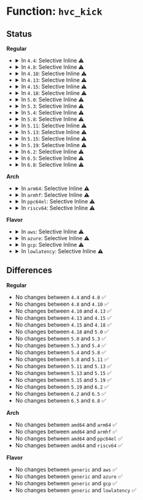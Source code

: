 # Function: <code>hvc_kick</code>

## Status
<b>Regular</b>
<ul>
<li>
<details>
<summary>In <code>4.4</code>: Selective Inline ⚠️</summary>

```c
void hvc_kick();
```

**Collision:** Unique Global

**Inline:** Selective

**Transformation:** False

**Instances:**

```
In drivers/tty/hvc/hvc_console.c (ffffffff814fd820)
Location: drivers/tty/hvc/hvc_console.c:304
Inline: True
Inline callers:
  - drivers/tty/hvc/hvc_console.c:hvc_unthrottle
  - drivers/tty/hvc/hvc_console.c:hvc_open
  - drivers/tty/hvc/hvc_console.c:hvc_open
  - drivers/tty/hvc/hvc_console.c:hvc_write
Direct callers:
  - drivers/tty/hvc/hvc_irq.c:hvc_handle_interrupt
  - drivers/char/virtio_console.c:in_intr
```
**Symbols:**

```
ffffffff814fd820-ffffffff814fd841: hvc_kick (STB_GLOBAL)
```
</details>
</li>
<li>
<details>
<summary>In <code>4.8</code>: Selective Inline ⚠️</summary>

```c
void hvc_kick();
```

**Collision:** Unique Global

**Inline:** Selective

**Transformation:** False

**Instances:**

```
In drivers/tty/hvc/hvc_console.c (ffffffff8154e79c)
Location: drivers/tty/hvc/hvc_console.c:304
Inline: True
Inline callers:
  - drivers/tty/hvc/hvc_console.c:hvc_write
  - drivers/tty/hvc/hvc_console.c:hvc_open
  - drivers/tty/hvc/hvc_console.c:hvc_open
  - drivers/tty/hvc/hvc_console.c:hvc_unthrottle
Direct callers:
  - drivers/tty/hvc/hvc_irq.c:hvc_handle_interrupt
  - drivers/char/virtio_console.c:in_intr
```
**Symbols:**

```
ffffffff8154e340-ffffffff8154e361: hvc_kick (STB_GLOBAL)
```
</details>
</li>
<li>
<details>
<summary>In <code>4.10</code>: Selective Inline ⚠️</summary>

```c
void hvc_kick();
```

**Collision:** Unique Global

**Inline:** Selective

**Transformation:** False

**Instances:**

```
In drivers/tty/hvc/hvc_console.c (ffffffff8157b01c)
Location: drivers/tty/hvc/hvc_console.c:304
Inline: True
Inline callers:
  - drivers/tty/hvc/hvc_console.c:hvc_write
  - drivers/tty/hvc/hvc_console.c:hvc_open
  - drivers/tty/hvc/hvc_console.c:hvc_open
  - drivers/tty/hvc/hvc_console.c:hvc_unthrottle
Direct callers:
  - drivers/tty/hvc/hvc_irq.c:hvc_handle_interrupt
  - drivers/char/virtio_console.c:in_intr
```
**Symbols:**

```
ffffffff8157abc0-ffffffff8157abe1: hvc_kick (STB_GLOBAL)
```
</details>
</li>
<li>
<details>
<summary>In <code>4.13</code>: Selective Inline ⚠️</summary>

```c
void hvc_kick();
```

**Collision:** Unique Global

**Inline:** Selective

**Transformation:** False

**Instances:**

```
In drivers/tty/hvc/hvc_console.c (ffffffff8158efdc)
Location: drivers/tty/hvc/hvc_console.c:303
Inline: True
Inline callers:
  - drivers/tty/hvc/hvc_console.c:hvc_write
  - drivers/tty/hvc/hvc_console.c:hvc_open
  - drivers/tty/hvc/hvc_console.c:hvc_open
  - drivers/tty/hvc/hvc_console.c:hvc_unthrottle
Direct callers:
  - drivers/tty/hvc/hvc_irq.c:hvc_handle_interrupt
  - drivers/char/virtio_console.c:in_intr
```
**Symbols:**

```
ffffffff8158ee90-ffffffff8158eeb1: hvc_kick (STB_GLOBAL)
```
</details>
</li>
<li>
<details>
<summary>In <code>4.15</code>: Selective Inline ⚠️</summary>

```c
void hvc_kick();
```

**Collision:** Unique Global

**Inline:** Selective

**Transformation:** False

**Instances:**

```
In drivers/tty/hvc/hvc_console.c (ffffffff815f3bbc)
Location: drivers/tty/hvc/hvc_console.c:290
Inline: True
Inline callers:
  - drivers/tty/hvc/hvc_console.c:hvc_write
  - drivers/tty/hvc/hvc_console.c:hvc_open
  - drivers/tty/hvc/hvc_console.c:hvc_open
  - drivers/tty/hvc/hvc_console.c:hvc_unthrottle
Direct callers:
  - drivers/tty/hvc/hvc_irq.c:hvc_handle_interrupt
  - drivers/char/virtio_console.c:in_intr
```
**Symbols:**

```
ffffffff815f3a70-ffffffff815f3a91: hvc_kick (STB_GLOBAL)
```
</details>
</li>
<li>
<details>
<summary>In <code>4.18</code>: Selective Inline ⚠️</summary>

```c
void hvc_kick();
```

**Collision:** Unique Global

**Inline:** Selective

**Transformation:** False

**Instances:**

```
In drivers/tty/hvc/hvc_console.c (ffffffff8162cc02)
Location: drivers/tty/hvc/hvc_console.c:290
Inline: True
Inline callers:
  - drivers/tty/hvc/hvc_console.c:hvc_write
  - drivers/tty/hvc/hvc_console.c:hvc_open
  - drivers/tty/hvc/hvc_console.c:hvc_open
  - drivers/tty/hvc/hvc_console.c:hvc_unthrottle
Direct callers:
  - drivers/tty/hvc/hvc_irq.c:hvc_handle_interrupt
  - drivers/char/virtio_console.c:in_intr
```
**Symbols:**

```
ffffffff8162caa0-ffffffff8162cac1: hvc_kick (STB_GLOBAL)
```
</details>
</li>
<li>
<details>
<summary>In <code>5.0</code>: Selective Inline ⚠️</summary>

```c
void hvc_kick();
```

**Collision:** Unique Global

**Inline:** Selective

**Transformation:** False

**Instances:**

```
In drivers/tty/hvc/hvc_console.c (ffffffff8164ae9f)
Location: drivers/tty/hvc/hvc_console.c:317
Inline: True
Inline callers:
  - drivers/tty/hvc/hvc_console.c:hvc_write
  - drivers/tty/hvc/hvc_console.c:hvc_open
  - drivers/tty/hvc/hvc_console.c:hvc_open
  - drivers/tty/hvc/hvc_console.c:hvc_unthrottle
Direct callers:
  - drivers/tty/hvc/hvc_irq.c:hvc_handle_interrupt
  - drivers/char/virtio_console.c:in_intr
```
**Symbols:**

```
ffffffff8164ad20-ffffffff8164ad41: hvc_kick (STB_GLOBAL)
```
</details>
</li>
<li>
<details>
<summary>In <code>5.3</code>: Selective Inline ⚠️</summary>

```c
void hvc_kick();
```

**Collision:** Unique Global

**Inline:** Selective

**Transformation:** False

**Instances:**

```
In drivers/tty/hvc/hvc_console.c (ffffffff8167f9cb)
Location: drivers/tty/hvc/hvc_console.c:317
Inline: True
Inline callers:
  - drivers/tty/hvc/hvc_console.c:hvc_write
  - drivers/tty/hvc/hvc_console.c:hvc_open
  - drivers/tty/hvc/hvc_console.c:hvc_open
  - drivers/tty/hvc/hvc_console.c:hvc_unthrottle
Direct callers:
  - drivers/tty/hvc/hvc_irq.c:hvc_handle_interrupt
  - drivers/char/virtio_console.c:in_intr
```
**Symbols:**

```
ffffffff8167f850-ffffffff8167f871: hvc_kick (STB_GLOBAL)
```
</details>
</li>
<li>
<details>
<summary>In <code>5.4</code>: Selective Inline ⚠️</summary>

```c
void hvc_kick();
```

**Collision:** Unique Global

**Inline:** Selective

**Transformation:** False

**Instances:**

```
In drivers/tty/hvc/hvc_console.c (ffffffff816a207b)
Location: drivers/tty/hvc/hvc_console.c:317
Inline: True
Inline callers:
  - drivers/tty/hvc/hvc_console.c:hvc_write
  - drivers/tty/hvc/hvc_console.c:hvc_open
  - drivers/tty/hvc/hvc_console.c:hvc_open
  - drivers/tty/hvc/hvc_console.c:hvc_unthrottle
Direct callers:
  - drivers/tty/hvc/hvc_irq.c:hvc_handle_interrupt
  - drivers/char/virtio_console.c:in_intr
```
**Symbols:**

```
ffffffff816a1f00-ffffffff816a1f21: hvc_kick (STB_GLOBAL)
```
</details>
</li>
<li>
<details>
<summary>In <code>5.8</code>: Selective Inline ⚠️</summary>

```c
void hvc_kick();
```

**Collision:** Unique Global

**Inline:** Selective

**Transformation:** False

**Instances:**

```
In drivers/tty/hvc/hvc_console.c (ffffffff817553ad)
Location: drivers/tty/hvc/hvc_console.c:313
Inline: True
Inline callers:
  - drivers/tty/hvc/hvc_console.c:hvc_write
  - drivers/tty/hvc/hvc_console.c:hvc_open
  - drivers/tty/hvc/hvc_console.c:hvc_open
  - drivers/tty/hvc/hvc_console.c:hvc_unthrottle
Direct callers:
  - drivers/tty/hvc/hvc_irq.c:hvc_handle_interrupt
  - drivers/char/virtio_console.c:in_intr
```
**Symbols:**

```
ffffffff817543b0-ffffffff817543d1: hvc_kick (STB_GLOBAL)
```
</details>
</li>
<li>
<details>
<summary>In <code>5.11</code>: Selective Inline ⚠️</summary>

```c
void hvc_kick();
```

**Collision:** Unique Global

**Inline:** Selective

**Transformation:** False

**Instances:**

```
In drivers/tty/hvc/hvc_console.c (ffffffff817705ad)
Location: drivers/tty/hvc/hvc_console.c:313
Inline: True
Inline callers:
  - drivers/tty/hvc/hvc_console.c:hvc_write
  - drivers/tty/hvc/hvc_console.c:hvc_open
  - drivers/tty/hvc/hvc_console.c:hvc_open
  - drivers/tty/hvc/hvc_console.c:hvc_unthrottle
Direct callers:
  - drivers/tty/hvc/hvc_irq.c:hvc_handle_interrupt
  - drivers/char/virtio_console.c:in_intr
```
**Symbols:**

```
ffffffff8176f6b0-ffffffff8176f6d1: hvc_kick (STB_GLOBAL)
```
</details>
</li>
<li>
<details>
<summary>In <code>5.13</code>: Selective Inline ⚠️</summary>

```c
void hvc_kick();
```

**Collision:** Unique Global

**Inline:** Selective

**Transformation:** False

**Instances:**

```
In drivers/tty/hvc/hvc_console.c (ffffffff8175405b)
Location: drivers/tty/hvc/hvc_console.c:313
Inline: True
Inline callers:
  - drivers/tty/hvc/hvc_console.c:hvc_write
  - drivers/tty/hvc/hvc_console.c:hvc_open
  - drivers/tty/hvc/hvc_console.c:hvc_open
  - drivers/tty/hvc/hvc_console.c:hvc_unthrottle
Direct callers:
  - drivers/tty/hvc/hvc_irq.c:hvc_handle_interrupt
  - drivers/char/virtio_console.c:in_intr
```
**Symbols:**

```
ffffffff81753190-ffffffff817531b1: hvc_kick (STB_GLOBAL)
```
</details>
</li>
<li>
<details>
<summary>In <code>5.15</code>: Selective Inline ⚠️</summary>

```c
void hvc_kick();
```

**Collision:** Unique Global

**Inline:** Selective

**Transformation:** False

**Instances:**

```
In drivers/tty/hvc/hvc_console.c (ffffffff817d75eb)
Location: drivers/tty/hvc/hvc_console.c:313
Inline: True
Inline callers:
  - drivers/tty/hvc/hvc_console.c:hvc_write
  - drivers/tty/hvc/hvc_console.c:hvc_open
  - drivers/tty/hvc/hvc_console.c:hvc_open
  - drivers/tty/hvc/hvc_console.c:hvc_unthrottle
Direct callers:
  - drivers/tty/hvc/hvc_irq.c:hvc_handle_interrupt
  - drivers/char/virtio_console.c:in_intr
```
**Symbols:**

```
ffffffff817d6580-ffffffff817d65a1: hvc_kick (STB_GLOBAL)
```
</details>
</li>
<li>
<details>
<summary>In <code>5.19</code>: Selective Inline ⚠️</summary>

```c
void hvc_kick();
```

**Collision:** Unique Global

**Inline:** Selective

**Transformation:** False

**Instances:**

```
In drivers/tty/hvc/hvc_console.c (ffffffff81915787)
Location: drivers/tty/hvc/hvc_console.c:313
Inline: True
Inline callers:
  - drivers/tty/hvc/hvc_console.c:hvc_write
  - drivers/tty/hvc/hvc_console.c:hvc_open
  - drivers/tty/hvc/hvc_console.c:hvc_open
  - drivers/tty/hvc/hvc_console.c:hvc_unthrottle
Direct callers:
  - drivers/tty/hvc/hvc_irq.c:hvc_handle_interrupt
  - drivers/char/virtio_console.c:in_intr
```
**Symbols:**

```
ffffffff81914610-ffffffff81914639: hvc_kick (STB_GLOBAL)
```
</details>
</li>
<li>
<details>
<summary>In <code>6.2</code>: Selective Inline ⚠️</summary>

```c
void hvc_kick();
```

**Collision:** Unique Global

**Inline:** Selective

**Transformation:** False

**Instances:**

```
In drivers/tty/hvc/hvc_console.c (ffffffff81a70977)
Location: drivers/tty/hvc/hvc_console.c:313
Inline: True
Inline callers:
  - drivers/tty/hvc/hvc_console.c:hvc_write
  - drivers/tty/hvc/hvc_console.c:hvc_open
  - drivers/tty/hvc/hvc_console.c:hvc_open
  - drivers/tty/hvc/hvc_console.c:hvc_unthrottle
Direct callers:
  - drivers/tty/hvc/hvc_irq.c:hvc_handle_interrupt
  - drivers/char/virtio_console.c:in_intr
```
**Symbols:**

```
ffffffff81a6f690-ffffffff81a6f6b9: hvc_kick (STB_GLOBAL)
```
</details>
</li>
<li>
<details>
<summary>In <code>6.5</code>: Selective Inline ⚠️</summary>

```c
void hvc_kick();
```

**Collision:** Unique Global

**Inline:** Selective

**Transformation:** False

**Instances:**

```
In drivers/tty/hvc/hvc_console.c (ffffffff81abb127)
Location: drivers/tty/hvc/hvc_console.c:313
Inline: True
Inline callers:
  - drivers/tty/hvc/hvc_console.c:hvc_write
  - drivers/tty/hvc/hvc_console.c:hvc_open
  - drivers/tty/hvc/hvc_console.c:hvc_open
  - drivers/tty/hvc/hvc_console.c:hvc_unthrottle
Direct callers:
  - drivers/tty/hvc/hvc_irq.c:hvc_handle_interrupt
  - drivers/char/virtio_console.c:in_intr
```
**Symbols:**

```
ffffffff81ab9e40-ffffffff81ab9e69: hvc_kick (STB_GLOBAL)
```
</details>
</li>
<li>
<details>
<summary>In <code>6.8</code>: Selective Inline ⚠️</summary>

```c
void hvc_kick();
```

**Collision:** Unique Global

**Inline:** Selective

**Transformation:** False

**Instances:**

```
In drivers/tty/hvc/hvc_console.c (ffffffff81b0de99)
Location: drivers/tty/hvc/hvc_console.c:313
Inline: True
Inline callers:
  - drivers/tty/hvc/hvc_console.c:hvc_write
  - drivers/tty/hvc/hvc_console.c:hvc_open
  - drivers/tty/hvc/hvc_console.c:hvc_open
  - drivers/tty/hvc/hvc_console.c:hvc_unthrottle
Direct callers:
  - drivers/tty/hvc/hvc_irq.c:hvc_handle_interrupt
  - drivers/char/virtio_console.c:in_intr
```
**Symbols:**

```
ffffffff81b0cb70-ffffffff81b0cb99: hvc_kick (STB_GLOBAL)
```
</details>
</li>
</ul>
<b>Arch</b>
<ul>
<li>
<details>
<summary>In <code>arm64</code>: Selective Inline ⚠️</summary>

```c
void hvc_kick();
```

**Collision:** Unique Global

**Inline:** Selective

**Transformation:** False

**Instances:**

```
In drivers/tty/hvc/hvc_console.c (ffff80001087a098)
Location: drivers/tty/hvc/hvc_console.c:317
Inline: True
Inline callers:
  - drivers/tty/hvc/hvc_console.c:hvc_write
  - drivers/tty/hvc/hvc_console.c:hvc_open
  - drivers/tty/hvc/hvc_console.c:hvc_open
  - drivers/tty/hvc/hvc_console.c:hvc_unthrottle
Direct callers:
  - drivers/tty/hvc/hvc_irq.c:hvc_handle_interrupt
  - drivers/char/virtio_console.c:in_intr
```
**Symbols:**

```
ffff800010879b68-ffff800010879b98: hvc_kick (STB_GLOBAL)
```
</details>
</li>
<li>
<details>
<summary>In <code>armhf</code>: Selective Inline ⚠️</summary>

```c
void hvc_kick();
```

**Collision:** Unique Global

**Inline:** Selective

**Transformation:** False

**Instances:**

```
In drivers/tty/hvc/hvc_console.c (c097c550)
Location: drivers/tty/hvc/hvc_console.c:317
Inline: True
Inline callers:
  - drivers/tty/hvc/hvc_console.c:hvc_write
  - drivers/tty/hvc/hvc_console.c:hvc_open
  - drivers/tty/hvc/hvc_console.c:hvc_open
  - drivers/tty/hvc/hvc_console.c:hvc_unthrottle
Direct callers:
  - drivers/char/virtio_console.c:in_intr
```
**Symbols:**

```
c097c28c-c097c2bc: hvc_kick (STB_GLOBAL)
```
</details>
</li>
<li>
<details>
<summary>In <code>ppc64el</code>: Selective Inline ⚠️</summary>

```c
void hvc_kick();
```

**Collision:** Unique Global

**Inline:** Selective

**Transformation:** False

**Instances:**

```
In drivers/tty/hvc/hvc_console.c (c000000000921478)
Location: drivers/tty/hvc/hvc_console.c:317
Inline: True
Inline callers:
  - drivers/tty/hvc/hvc_console.c:hvc_write
  - drivers/tty/hvc/hvc_console.c:hvc_open
  - drivers/tty/hvc/hvc_console.c:hvc_open
  - drivers/tty/hvc/hvc_console.c:hvc_unthrottle
Direct callers:
  - drivers/tty/hvc/hvc_irq.c:hvc_handle_interrupt
  - drivers/char/virtio_console.c:in_intr
```
**Symbols:**

```
c000000000921040-c000000000921088: hvc_kick (STB_GLOBAL)
```
</details>
</li>
<li>
<details>
<summary>In <code>riscv64</code>: Selective Inline ⚠️</summary>

```c
void hvc_kick();
```

**Collision:** Unique Global

**Inline:** Selective

**Transformation:** False

**Instances:**

```
In drivers/tty/hvc/hvc_console.c (ffffffe00054a668)
Location: drivers/tty/hvc/hvc_console.c:317
Inline: True
Inline callers:
  - drivers/tty/hvc/hvc_console.c:hvc_write
  - drivers/tty/hvc/hvc_console.c:hvc_open
  - drivers/tty/hvc/hvc_console.c:hvc_open
  - drivers/tty/hvc/hvc_console.c:hvc_unthrottle
Direct callers:
  - drivers/char/virtio_console.c:in_intr
```
**Symbols:**

```
ffffffe00054a1c6-ffffffe00054a1fa: hvc_kick (STB_GLOBAL)
```
</details>
</li>
</ul>
<b>Flavor</b>
<ul>
<li>
<details>
<summary>In <code>aws</code>: Selective Inline ⚠️</summary>

```c
void hvc_kick();
```

**Collision:** Unique Global

**Inline:** Selective

**Transformation:** False

**Instances:**

```
In drivers/tty/hvc/hvc_console.c (ffffffff81667adb)
Location: drivers/tty/hvc/hvc_console.c:317
Inline: True
Inline callers:
  - drivers/tty/hvc/hvc_console.c:hvc_write
  - drivers/tty/hvc/hvc_console.c:hvc_open
  - drivers/tty/hvc/hvc_console.c:hvc_open
  - drivers/tty/hvc/hvc_console.c:hvc_unthrottle
Direct callers:
  - drivers/tty/hvc/hvc_irq.c:hvc_handle_interrupt
  - drivers/char/virtio_console.c:in_intr
```
**Symbols:**

```
ffffffff81667960-ffffffff81667981: hvc_kick (STB_GLOBAL)
```
</details>
</li>
<li>
<details>
<summary>In <code>azure</code>: Selective Inline ⚠️</summary>

```c
void hvc_kick();
```

**Collision:** Unique Global

**Inline:** Selective

**Transformation:** False

**Instances:**

```
In drivers/tty/hvc/hvc_console.c (ffffffff81647e5b)
Location: drivers/tty/hvc/hvc_console.c:317
Inline: True
Inline callers:
  - drivers/tty/hvc/hvc_console.c:hvc_write
  - drivers/tty/hvc/hvc_console.c:hvc_open
  - drivers/tty/hvc/hvc_console.c:hvc_open
  - drivers/tty/hvc/hvc_console.c:hvc_unthrottle
Direct callers:
  - drivers/char/virtio_console.c:in_intr
```
**Symbols:**

```
ffffffff81647ce0-ffffffff81647d01: hvc_kick (STB_GLOBAL)
```
</details>
</li>
<li>
<details>
<summary>In <code>gcp</code>: Selective Inline ⚠️</summary>

```c
void hvc_kick();
```

**Collision:** Unique Global

**Inline:** Selective

**Transformation:** False

**Instances:**

```
In drivers/tty/hvc/hvc_console.c (ffffffff81695ebb)
Location: drivers/tty/hvc/hvc_console.c:317
Inline: True
Inline callers:
  - drivers/tty/hvc/hvc_console.c:hvc_write
  - drivers/tty/hvc/hvc_console.c:hvc_open
  - drivers/tty/hvc/hvc_console.c:hvc_open
  - drivers/tty/hvc/hvc_console.c:hvc_unthrottle
Direct callers:
  - drivers/tty/hvc/hvc_irq.c:hvc_handle_interrupt
  - drivers/char/virtio_console.c:in_intr
```
**Symbols:**

```
ffffffff81695d40-ffffffff81695d61: hvc_kick (STB_GLOBAL)
```
</details>
</li>
<li>
<details>
<summary>In <code>lowlatency</code>: Selective Inline ⚠️</summary>

```c
void hvc_kick();
```

**Collision:** Unique Global

**Inline:** Selective

**Transformation:** False

**Instances:**

```
In drivers/tty/hvc/hvc_console.c (ffffffff816b04a7)
Location: drivers/tty/hvc/hvc_console.c:317
Inline: True
Inline callers:
  - drivers/tty/hvc/hvc_console.c:hvc_write
  - drivers/tty/hvc/hvc_console.c:hvc_open
  - drivers/tty/hvc/hvc_console.c:hvc_open
  - drivers/tty/hvc/hvc_console.c:hvc_unthrottle
Direct callers:
  - drivers/tty/hvc/hvc_irq.c:hvc_handle_interrupt
  - drivers/char/virtio_console.c:in_intr
```
**Symbols:**

```
ffffffff816b0310-ffffffff816b0331: hvc_kick (STB_GLOBAL)
```
</details>
</li>
</ul>

## Differences
<b>Regular</b>
<ul>
<li>
No changes between <code>4.4</code> and <code>4.8</code> ✅
</li>
<li>
No changes between <code>4.8</code> and <code>4.10</code> ✅
</li>
<li>
No changes between <code>4.10</code> and <code>4.13</code> ✅
</li>
<li>
No changes between <code>4.13</code> and <code>4.15</code> ✅
</li>
<li>
No changes between <code>4.15</code> and <code>4.18</code> ✅
</li>
<li>
No changes between <code>4.18</code> and <code>5.0</code> ✅
</li>
<li>
No changes between <code>5.0</code> and <code>5.3</code> ✅
</li>
<li>
No changes between <code>5.3</code> and <code>5.4</code> ✅
</li>
<li>
No changes between <code>5.4</code> and <code>5.8</code> ✅
</li>
<li>
No changes between <code>5.8</code> and <code>5.11</code> ✅
</li>
<li>
No changes between <code>5.11</code> and <code>5.13</code> ✅
</li>
<li>
No changes between <code>5.13</code> and <code>5.15</code> ✅
</li>
<li>
No changes between <code>5.15</code> and <code>5.19</code> ✅
</li>
<li>
No changes between <code>5.19</code> and <code>6.2</code> ✅
</li>
<li>
No changes between <code>6.2</code> and <code>6.5</code> ✅
</li>
<li>
No changes between <code>6.5</code> and <code>6.8</code> ✅
</li>
</ul>
<b>Arch</b>
<ul>
<li>
No changes between <code>amd64</code> and <code>arm64</code> ✅
</li>
<li>
No changes between <code>amd64</code> and <code>armhf</code> ✅
</li>
<li>
No changes between <code>amd64</code> and <code>ppc64el</code> ✅
</li>
<li>
No changes between <code>amd64</code> and <code>riscv64</code> ✅
</li>
</ul>
<b>Flavor</b>
<ul>
<li>
No changes between <code>generic</code> and <code>aws</code> ✅
</li>
<li>
No changes between <code>generic</code> and <code>azure</code> ✅
</li>
<li>
No changes between <code>generic</code> and <code>gcp</code> ✅
</li>
<li>
No changes between <code>generic</code> and <code>lowlatency</code> ✅
</li>
</ul>
